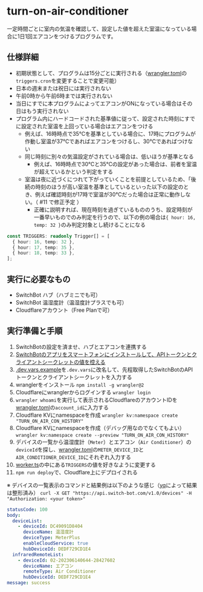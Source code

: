 # turn-on-air-conditioner

一定時間ごとに室内の気温を確認して、設定した値を超えた室温になっている場合に1日1回エアコンをつけるプログラムです。

## 仕様詳細

- 初期状態として、プログラムは15分ごとに実行される（[wrangler.toml](./wrangler.toml)の`triggers.cron`を変更することで変更可能）
- 日本の週末または祝日には実行されない
- 午前0時から午前6時までは実行されない
- 当日にすでに本プログラムによってエアコンがONになっている場合はその日はもう実行されない
- プログラム内にハードコードされた基準値に従って、設定された時刻にすでに設定された室温を上回っている場合はエアコンをつける
  - 例えば、16時時点で35℃を基準としている場合に、17時にプログラムが作動し室温が37℃であればエアコンをつけるし、30℃であればつけない
  - 同じ時刻に別々の気温設定がされている場合は、低いほうが基準となる
    - 例えば、16時時点で30℃と35℃の設定があった場合は、前者を室温が超えているかという判定をする
  - 室温は夜に近づくにつれて下がっていくことを前提としているため、「後続の時刻のほうが高い室温を基準としているといった以下の設定のとき、例えば確認時刻が17時で室温が30℃だった場合は正常に動作しない。（ #11 で修正予定 ）
    - 正確に説明すれば、現在時刻を過ぎているもののうち、設定時刻が一番早いものでのみ判定を行うので、以下の例の場合は`{ hour: 16, temp: 32 }`のみ判定対象とし続けることになる

```typescript
const TRIGGERS: readonly Trigger[] = [
  { hour: 16, temp: 32 },
  { hour: 17, temp: 35 },
  { hour: 18, temp: 33 },
];
```

## 実行に必要なもの

- SwitchBot ハブ（ハブミニでも可）
- SwitchBot 温湿度計（温湿度計プラスでも可）
- Cloudflareアカウント（Free Planで可）

## 実行準備と手順

1. SwitchBotの設定を済ませ、ハブとエアコンを連携する
1. [SwitchBotのアプリをスマートフォンにインストールして、APIトークンとクライアントシークレットの値を控える](https://github.com/OpenWonderLabs/SwitchBotAPI#getting-started)
1. [.dev.vars.example](./.dev.vars.example)を`.dev.vars`に改名して、先程取得したSwitchBotのAPIトークンとクライアントシークレットを入力する
1. wranglerをインストール
`npm install -g wrangler@2`
1. Cloudflareにwranglerからログインする
`wrangler login`
1. `wrangler whoami`を実行して表示されるCloudflareのアカウントIDを[wrangler.toml](./wrangler.toml)の`account_id`に入力する
1. Cloudflare KVにnamespaceを作成
`wrangler kv:namespace create "TURN_ON_AIR_CON_HISTORY"`
1. Cloudflare KVにnamespaceを作成（デバッグ用なのでなくてもよい）
`wrangler kv:namespace create --preview "TURN_ON_AIR_CON_HISTORY"`
1. デバイスの一覧から温湿度計（`Meter`）とエアコン（`Air Conditioner`）の`deviceId`を探し、[wrangler.toml](./wrangler.toml)の`METER_DEVICE_ID`と`AIR_CONDITIONER_DEVICE_ID`にそれぞれ入力する
1. [worker.ts](./src/worker.ts)の中にある`TRIGGERS`の値を好きなように変更する
1. `npm run deploy`で、Cloudflare上にデプロイされる

※ デバイスの一覧表示のコマンドと結果例は以下のような感じ（[yq](https://github.com/mikefarah/yq)によって結果は整形済み）
`curl -X GET "https://api.switch-bot.com/v1.0/devices" -H "Authorization: <your token>"`

```yaml
statusCode: 100
body:
  deviceList:
    - deviceId: DC49091D8404
      deviceName: 温湿度計
      deviceType: MeterPlus
      enableCloudService: true
      hubDeviceId: DEDF729CD1E4
  infraredRemoteList:
    - deviceId: 02-202306140644-28427602
      deviceName: エアコン
      remoteType: Air Conditioner
      hubDeviceId: DEDF729CD1E4
message: success
```
